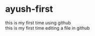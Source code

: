 # ayush-first
this is my first time using github
<br>
this is my first time editing a file in github

